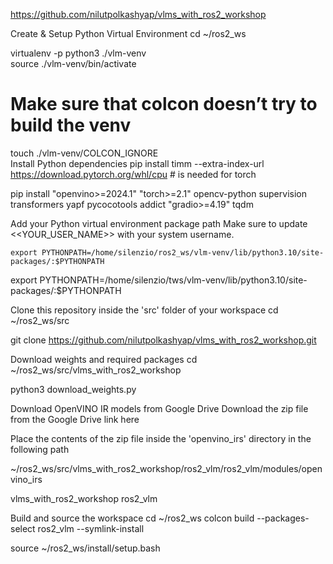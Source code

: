 https://github.com/nilutpolkashyap/vlms_with_ros2_workshop


Create & Setup Python Virtual Environment
cd ~/ros2_ws

virtualenv -p python3 ./vlm-venv                      
source ./vlm-venv/bin/activate

# Make sure that colcon doesn’t try to build the venv
touch ./vlm-venv/COLCON_IGNORE        
Install Python dependencies
pip install timm --extra-index-url https://download.pytorch.org/whl/cpu  # is needed for torch

pip install "openvino>=2024.1" "torch>=2.1" opencv-python supervision transformers yapf pycocotools addict "gradio>=4.19" tqdm

Add your Python virtual environment package path
Make sure to update <<YOUR_USER_NAME>> with your system username.
```
export PYTHONPATH=/home/silenzio/ros2_ws/vlm-venv/lib/python3.10/site-packages/:$PYTHONPATH
```

export PYTHONPATH=/home/silenzio/tws/vlm-venv/lib/python3.10/site-packages/:$PYTHONPATH


Clone this repository inside the 'src' folder of your workspace
cd ~/ros2_ws/src

git clone https://github.com/nilutpolkashyap/vlms_with_ros2_workshop.git

Download weights and required packages
cd ~/ros2_ws/src/vlms_with_ros2_workshop

python3 download_weights.py

Download OpenVINO IR models from Google Drive
Download the zip file from the Google Drive link here

Place the contents of the zip file inside the 'openvino_irs' directory in the following path

~/ros2_ws/src/vlms_with_ros2_workshop/ros2_vlm/ros2_vlm/modules/openvino_irs

vlms_with_ros2_workshop
ros2_vlm

Build and source the workspace
cd ~/ros2_ws
colcon build --packages-select ros2_vlm --symlink-install 

source ~/ros2_ws/install/setup.bash


